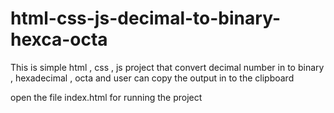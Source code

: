# html-css-js-decimal-to-binary-hexca-octa
This is simple html , css , js project that convert decimal number in to binary , hexadecimal , octa  and user can copy the output in to the clipboard

open the file index.html for running the project

